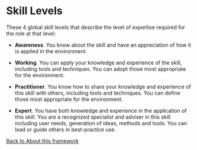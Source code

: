 # Skill Levels
These 4 global skill levels that describe the level of expertise required for the role at that level:


- **Awareness**. You know about the skill and have an appreciation of how it is applied in the environment.

- **Working**. You can apply your knowledge and experience of the skill, including tools and techniques. You can adopt those most appropriate for the environment.

- **Practitioner**. You know how to share your knowledge and experience of this skill with others, including tools and techniques. You can define those most appropriate for the environment.

- **Expert**. You have both knowledge and experience in the application of this skill. You are a recognized specialist and adviser in this skill including user needs, generation of ideas, methods and tools. You can lead or guide others in best-practice use.

[Back to About this framework](about-this-framework.md)
